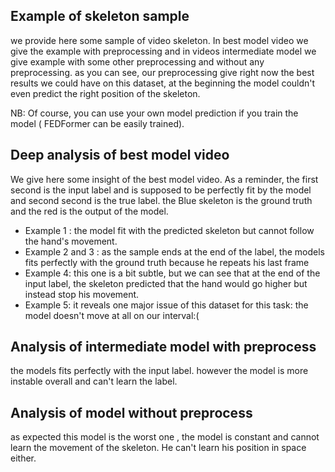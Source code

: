 ## Example of skeleton sample 
we provide here some sample of video skeleton. In best model video we give the example with preprocessing and in videos intermediate model we give example with some other preprocessing and without any preprocessing.  as you can see, our preprocessing give right now the best results we could have on this dataset, at the beginning the model couldn't even predict the right position of the skeleton.

NB: Of course, you can use your own model prediction if you train the model ( FEDFormer can be easily trained).

## Deep analysis of best model video
We give here some insight of the best model video. As a reminder, the first second is the input label and is supposed to be perfectly fit by the model and second second is the true label. the Blue skeleton is the ground truth and the red is the output of the model.


- Example 1 : the model fit with the predicted skeleton but cannot follow the hand's movement.
- Example 2 and 3 : as the sample ends at the end of the label, the models fits perfectly with the ground truth because he repeats his last frame
- Example 4: this one is a bit subtle, but  we can see that at the end of the input label, the skeleton predicted that the hand would go higher but instead stop his movement.
- Example 5: it reveals one major issue of this dataset for this task: the model doesn't move at all on our interval:( 


## Analysis of intermediate model with preprocess
 the models fits perfectly with the input label. however the model is more instable overall and can't learn the label.

 ## Analysis of model without preprocess
 as expected this model is the worst one , the model is constant and cannot learn the movement of the skeleton. He can't learn his position in space either.